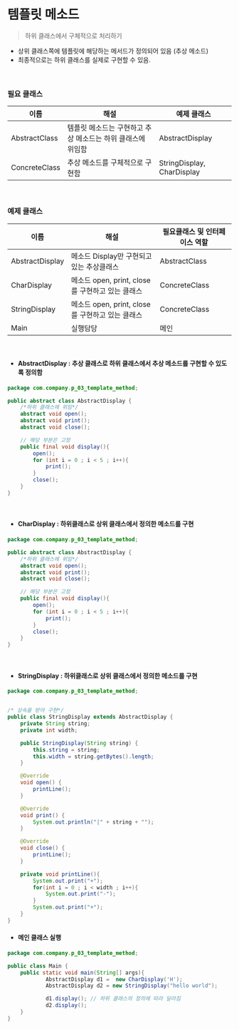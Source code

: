 # 템플릿 메소드 

> 하위 클래스에서 구체적으로 처리하기 

- 상위 클래스쪽에 템플릿에 해당하는 메서드가 정의되어 있음 (추상 메소드)
- 최종적으로는 하위 클래스를 실제로 구현할 수 있음.

<br>

### 필요 클래스

| 이름          | 해설                                                        | 예제 클래스                |
|---------------|-------------------------------------------------------------|----------------------------|
| AbstractClass | 템플릿 메소드는 구현하고 추상 메소드는 하위 클래스에 위임함 | AbstractDisplay            |
| ConcreteClass | 추상 메소드를 구체적으로 구현함                             | StringDisplay, CharDisplay |


<br>

### 예제 클래스
| 이름            | 해설                                             | 필요클래스 및 인터페이스 역할 |
|-----------------|--------------------------------------------------|-------------------------------|
| AbstractDisplay | 메소드 Display만 구현되고 있는 추상클래스        | AbstractClass                            |
| CharDisplay     | 메소드 open, print, close를 구현하고 있는 클래스 | ConcreteClass                          |
| StringDisplay   | 메소드 open, print, close를 구현하고 있는 클래스 | ConcreteClass                            |
| Main            | 실행담당                                         |  메인                            |

<br>

- #### AbstractDisplay : 추상 클래스로 하위 클래스에서 추상 메소드를 구현할 수 있도록 정의함

```java
package com.company.p_03_template_method;

public abstract class AbstractDisplay {
    /*하위 클래스에 위임*/
    abstract void open();
    abstract void print();
    abstract void close();

    // 해당 부분은 고정
    public final void display(){
        open();
        for (int i = 0 ; i < 5 ; i++){
            print();
        }
        close();
    }
}

```

<br>

- #### CharDisplay : 하위클래스로 상위 클래스에서 정의한 메소드를 구현

```java
package com.company.p_03_template_method;

public abstract class AbstractDisplay {
    /*하위 클래스에 위임*/
    abstract void open();
    abstract void print();
    abstract void close();

    // 해당 부분은 고정
    public final void display(){
        open();
        for (int i = 0 ; i < 5 ; i++){
            print();
        }
        close();
    }
}

```

<br>

- #### StringDisplay : 하위클래스로 상위 클래스에서 정의한 메소드를 구현 

```java
package com.company.p_03_template_method;


/* 상속을 받아 구현*/
public class StringDisplay extends AbstractDisplay {
    private String string;
    private int width;

    public StringDisplay(String string) {
        this.string = string;
        this.width = string.getBytes().length;
    }

    @Override
    void open() {
        printLine();
    }

    @Override
    void print() {
        System.out.println("|" + string + "");
    }

    @Override
    void close() {
        printLine();
    }

    private void printLine(){
        System.out.print("+");
        for(int i = 0 ; i < width ; i++){
            System.out.print("-");
        }
        System.out.print("+");
    }
}
```

- #### 메인 클래스 실행

```java
package com.company.p_03_template_method;

public class Main {
    public static void main(String[] args){
            AbstractDisplay d1 =  new CharDisplay('H');
            AbstractDisplay d2 = new StringDisplay("hello world");

            d1.display(); // 하위 클래스의 정의에 따라 달라짐
            d2.display();
    }
}
```